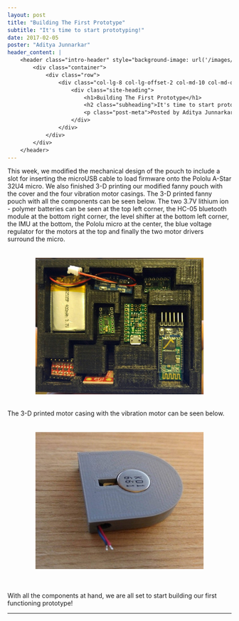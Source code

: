```yaml
---
layout: post
title: "Building The First Prototype"
subtitle: "It's time to start prototyping!"
date: 2017-02-05
poster: "Aditya Junnarkar"
header_content: |
    <header class="intro-header" style="background-image: url('/images/background/bg_10.png')">
        <div class="container">
            <div class="row">
                <div class="col-lg-8 col-lg-offset-2 col-md-10 col-md-offset-1">
                    <div class="site-heading">
                        <h1>Building The First Prototype</h1>
                        <h2 class="subheading">It's time to start prototyping!</h2>
                        <p class="post-meta">Posted by Aditya Junnarkar on February 5, 2017</p>
                    </div>
                </div>
            </div>
        </div>
    </header>
---
```



This week, we modified the mechanical design of the pouch to include a slot for inserting the microUSB cable to load firmware onto the Pololu A-Star 32U4 micro. We also finished 3-D printing our modified fanny pouch with the cover and the four vibration motor casings. The 3-D printed fanny pouch with all the components can be seen below. The two 3.7V lithium ion - polymer batteries can be seen at the top left corner, the HC-05 bluetooth module at the bottom right corner, the level shifter at the bottom left corner, the IMU at the bottom, the Pololu micro at the center, the blue voltage regulator for the motors at the top and finally the two motor drivers surround the micro.

<div style="display: flex; justify-content: center;">
	<img src="/images/blog/2017-02-05/3D_fanny_pouch.jpg" alt="" width="75%" height="50%" style="padding:20px" />
</div>

The 3-D printed motor casing with the vibration motor can be seen below.

<div style="display: flex; justify-content: center;">
	<img src="/images/blog/2017-02-05/motor_casing_3D.jpg" alt="" width="75%" height="50%" style="padding:20px" />
</div>

<br>

With all the components at hand, we are all set to start building our first functioning prototype!

<hr>
